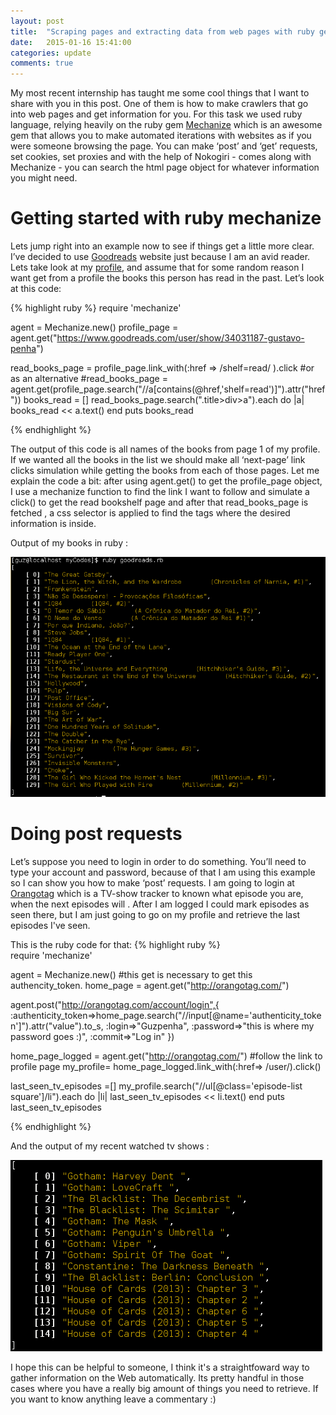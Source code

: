 ```yaml
---
layout: post
title:  "Scraping pages and extracting data from web pages with ruby gem Mechanize"
date:   2015-01-16 15:41:00
categories: update
comments: true
---
```


My most recent internship has taught me some cool things that I want to share with you in this post. One of them is how to make crawlers that go into web pages and get information for you. For this task we used ruby language, relying heavily on the ruby gem [Mechanize][mechanize] which is an awesome gem that allows you to make automated iterations with websites as if you were someone browsing the page. You can make ‘post’ and ‘get’ requests, set cookies, set proxies and with the help of Nokogiri - comes along with Mechanize - you can search the html page object for whatever information you might need.

Getting started with ruby mechanize
======================================

Lets jump right into an example now to see if things get a little more clear. I’ve decided to use [Goodreads][goodreads] website just because I am an avid reader. Lets take look at my [profile](https://www.goodreads.com/user/show/34031187-gustavo-penha), and assume that for some random reason I want get from a profile the books this person has read in the past. Let’s look at this code: 	

{% highlight ruby %}
require 'mechanize'

agent = Mechanize.new()
profile_page = agent.get("https://www.goodreads.com/user/show/34031187-gustavo-penha")

read_books_page = profile_page.link_with(:href => /shelf=read/ ).click
#or as an alternative
#read_books_page = agent.get(profile_page.search("//a[contains(@href,'shelf=read')]").attr("href"))
books_read = []
read_books_page.search(".title>div>a").each do |a|
  books_read << a.text()
end
puts books_read

{% endhighlight %}


The output of this code is all names of the books from page 1 of my profile. If we wanted all the books in the list we should make all ‘next-page’ link clicks simulation while getting the books from each of those pages. Let me explain the code a bit: after using agent.get() to get the profile_page object, I use a mechanize function to find the link I want to follow and simulate a click() to get the read bookshelf page and after that  read_books_page is fetched , a css selector is applied to find the tags where the desired information is inside.

Output of my books in ruby :


![code output](/images/out_put_google_scholar.PNG)

Doing post requests
=======================

Let’s suppose you need to login in order to do something. You’ll need to type your account and password, because of that I am using this example so I can show you how to make ‘post’ requests. I am going to login at [Orangotag][orangotag] which is a TV-show tracker to known what episode you are, when the next episodes will . After I am logged I could mark episodes as seen there, but I am just going to go on my profile and retrieve the last episodes I've seen.

This is the ruby code for that:
{% highlight ruby %}	
require 'mechanize'

agent = Mechanize.new()
#this get is necessary to get this authencity_token.
home_page = agent.get("http://orangotag.com/")

agent.post("http://orangotag.com/account/login",{
	:authenticity_token=>home_page.search("//input[@name='authenticity_token']").attr("value").to_s,
	:login=>"Guzpenha",
	:password=>"this is where my password goes :)",
	:commit=>"Log in"
})

home_page_logged = agent.get("http://orangotag.com/")
#follow the link to profile page
my_profile= home_page_logged.link_with(:href=> /user/).click()

last_seen_tv_episodes =[]
my_profile.search("//ul[@class='episode-list square']/li").each do |li|
	last_seen_tv_episodes << li.text()
end
puts last_seen_tv_episodes

{% endhighlight %}

And the output of my recent watched tv shows :


![code output](/images/out_put_orangotag.PNG)


I hope this can be helpful to someone, I think it's a straightfoward way to gather information on the Web automatically. Its pretty handful in those cases where you have a really big amount of things you need to retrieve. If you want to know anything leave a commentary :)


[mechanize]: http://www.rubydoc.info/gems/mechanize/Mechanize
[goodreads]: https://www.goodreads.com/
[orangotag]: https://secure-nikeplus.nike.com/plus/



